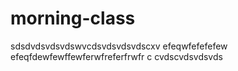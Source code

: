# morning-class
sdsdvdsvdsvdswvcdsvdsvdsvdscxv
efeqwfefefefew
efeqfdewfewffewferwfreferfrwfr
c cvdscvdsvdsvds
